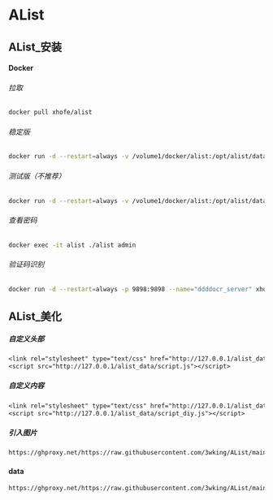 # AList
## AList_安装
#### Docker
###### 拉取
```sh
docker pull xhofe/alist
```
###### 稳定版
```sh
docker run -d --restart=always -v /volume1/docker/alist:/opt/alist/data -p 5244:5244 -e PUID=0 -e PGID=0 -e UMASK=022 --name="alist" xhofe/alist:latest
```
###### 测试版（不推荐）
```sh
docker run -d --restart=always -v /volume1/docker/alist:/opt/alist/data -p 5244:5244 -e PUID=0 -e PGID=0 -e UMASK=022 --name="alist" xhofe/alist:main
```
###### 查看密码
```sh
docker exec -it alist ./alist admin
```
###### 验证码识别
```sh
docker run -d --restart=always -p 9898:9898 --name="ddddocr_server" xhofe/ddddocr_server:main
```
## AList_美化
##### 自定义头部
```txt
<link rel="stylesheet" type="text/css" href="http://127.0.0.1/alist_data/style.css">
<script src="http://127.0.0.1/alist_data/script.js"></script>
```
##### 自定义内容
```txt
<link rel="stylesheet" type="text/css" href="http://127.0.0.1/alist_data/style_diy.css">
<script src="http://127.0.0.1/alist_data/script_diy.js"></script>
```
##### 引入<img>图片
```txt
https://ghproxy.net/https://raw.githubusercontent.com/3wking/AList/main/IMG/img_11.jpg
```
#### data
```txt
https://ghproxy.net/https://raw.githubusercontent.com/3wking/AList/main/data/json/key_alist.json5
```